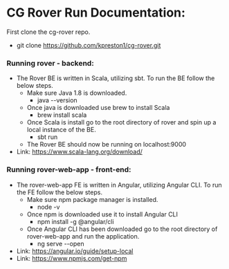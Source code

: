 # CG Rover Run Documentation:

First clone the cg-rover repo.
* git clone https://github.com/kpreston1/cg-rover.git

### Running rover - backend: 
* The Rover BE is written in Scala, utilizing sbt. To run the BE follow the below steps.
	* Make sure Java 1.8 is downloaded.
		* java --version
	* Once java is downloaded use brew to install Scala
      * brew install scala
	* Once Scala is install go to the root directory of rover and spin up a local instance of the BE.
		* sbt run
	* The Rover BE should now be running on localhost:9000
* Link: https://www.scala-lang.org/download/


### Running rover-web-app - front-end:
* The rover-web-app FE is written in Angular, utilizing Angular CLI. To run the FE follow the below steps.
	* Make sure npm package manager is installed.
		* node -v 
	* Once npm is downloaded use it to install Angular CLI
		* npm install -g @angular/cli
	* Once Angular CLI has been downloaded go to the root directory of rover-web-app and run the application.
		* ng serve --open
* Link: https://angular.io/guide/setup-local
* Link: https://www.npmjs.com/get-npm
